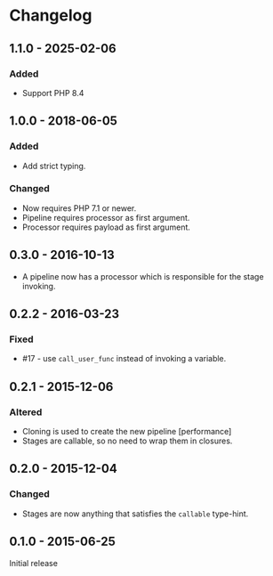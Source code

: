 # Changelog

## 1.1.0 - 2025-02-06

### Added

- Support PHP 8.4

## 1.0.0 - 2018-06-05

### Added

* Add strict typing.

### Changed

* Now requires PHP 7.1 or newer.
* Pipeline requires processor as first argument.
* Processor requires payload as first argument.

## 0.3.0 - 2016-10-13

* A pipeline now has a processor which is responsible for the stage invoking.

## 0.2.2 - 2016-03-23

### Fixed

* #17 - use `call_user_func` instead of invoking a variable.

## 0.2.1 - 2015-12-06

### Altered

* Cloning is used to create the new pipeline [performance]
* Stages are callable, so no need to wrap them in closures.

## 0.2.0 - 2015-12-04

### Changed

* Stages are now anything that satisfies the `callable` type-hint.

## 0.1.0 - 2015-06-25

Initial release
